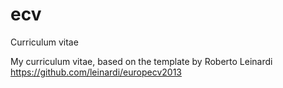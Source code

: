 # ecv
Curriculum vitae

My curriculum vitae, based on the template by Roberto Leinardi https://github.com/leinardi/europecv2013

